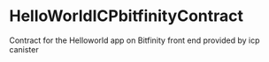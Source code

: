 # HelloWorldICPbitfinityContract
Contract for the Helloworld app on Bitfinity front end provided by icp canister
